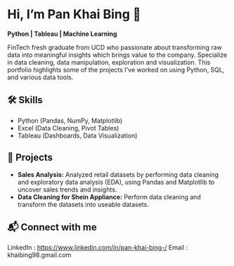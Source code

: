 # Hi, I’m Pan Khai Bing 👋

**Python | Tableau | Machine Learning**

FinTech fresh graduate from UCD who passionate about transforming raw data into meaningful insights which brings value to the company. Specialize in data cleaning, data manipulation, exploration and visualization. 
This portfolio highlights some of the projects I've worked on using Python, SQL, and various data tools.

## 🛠 Skills
- Python (Pandas, NumPy, Matplotlib)
- Excel (Data Cleaning, Pivot Tables)
- Tableau (Dashboards, Data Visualization)

## 📂 Projects
- **Sales Analysis:** Analyzed retail datasets by performing data cleaning and exploratory data analysis (EDA), using Pandas and Matplotlib to uncover sales trends and insights.
- **Data Cleaning for Shein Appliance:**  Perform data cleaning and transform the datasets into useable datasets.

## 📬 Connect with me
LinkedIn : https://www.linkedin.com/in/pan-khai-bing-/
   Email : khaibing98.gmail.com






<!---
PanKhaiBing/PanKhaiBing is a ✨ special ✨ repository because its `README.md` (this file) appears on your GitHub profile.
You can click the Preview link to take a look at your changes.
--->
